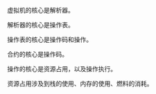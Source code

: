 虚拟机的核心是解析器。

解析器的核心是操作表。

操作表的核心是操作码和操作。

合约的核心是操作码。

操作的核心是资源占用，以及操作执行。

资源占用涉及到栈的使用、内存的使用、燃料的消耗。

